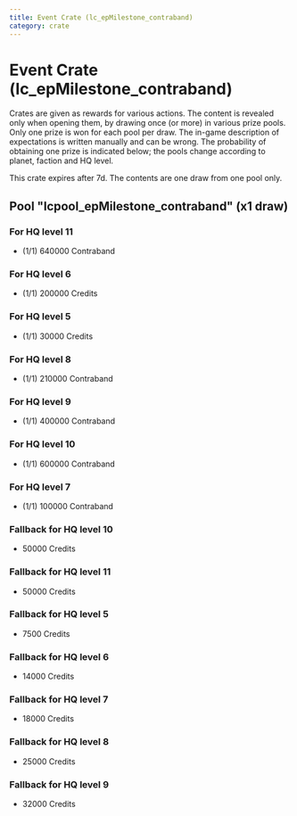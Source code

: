 ```yaml
---
title: Event Crate (lc_epMilestone_contraband)
category: crate
---
```


# Event Crate (lc_epMilestone_contraband)

Crates are given as rewards for various actions. The content is revealed only when opening them, by drawing once (or more) in various prize pools. Only one prize is won for each pool per draw. The in-game description of expectations is written manually and can be wrong. The probability of obtaining one prize is indicated below; the pools change according to planet, faction and HQ level.

This crate expires after 7d. The contents are one draw from one pool only.

## Pool "lcpool_epMilestone_contraband" (x1 draw)

### For HQ level 11

  * (1/1) 640000 Contraband

### For HQ level 6

  * (1/1) 200000 Credits

### For HQ level 5

  * (1/1) 30000 Credits

### For HQ level 8

  * (1/1) 210000 Contraband

### For HQ level 9

  * (1/1) 400000 Contraband

### For HQ level 10

  * (1/1) 600000 Contraband

### For HQ level 7

  * (1/1) 100000 Contraband

### Fallback for HQ level 10

  * 50000 Credits

### Fallback for HQ level 11

  * 50000 Credits

### Fallback for HQ level 5

  * 7500 Credits

### Fallback for HQ level 6

  * 14000 Credits

### Fallback for HQ level 7

  * 18000 Credits

### Fallback for HQ level 8

  * 25000 Credits

### Fallback for HQ level 9

  * 32000 Credits